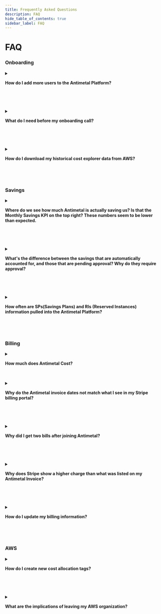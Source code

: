 ```yaml
---
title: Frequently Asked Questions
description: FAQ
hide_table_of_contents: true
sidebar_label: FAQ
---
```


# FAQ

### Onboarding

<details>
<summary>

**How do I add more users to the Antimetal Platform?**

</summary>

You can add more users to the Antimetal platform via the Members section, found under settings at the bottom left of the dashboard.  
Settings -> Members -> Enter User Email Address -> Select Permission -> Send Invite

:::info
Only Admins change budgets, approve savings, and acknowledge guardrail recommendations
:::

</details>

<br></br>

<details>
<summary>

**What do I need before my onboarding call?**

</summary>

Before your Antimetal onboarding call, we highly recommend you bring:

- [**Historical Cost Explorer data**](/onboarding/csv) (as far back as you want)
- Credit card or bank information (for monthly AWS invoices)
- Administrator access to the AWS account you want to onboard to the Antimetal organization

</details>

<br></br>

<details>
<summary>

**How do I download my historical cost explorer data from AWS?**

</summary>

For a step-by-step guide on how to download this information from AWS Cost Explorer, please follow [<u>**the guide here**</u>](/onboarding/csv.md).

</details>

<br></br>

### Savings

<details>
<summary>

**Where do we see how much Antimetal is actually saving us? Is that the Monthly Savings KPI on the top right? These numbers seem to be lower than expected.**

</summary>

Monthly savings are the unique savings generated by Antimetal (excludes any savings instruments you purchased or came in with when joining).

</details>

<br></br>

<details>
<summary>

**What's the difference between the savings that are automatically accounted for, and those that are pending approval? Why do they require approval?**

</summary>

We automatically approve savings plan recommendations (for Sagemaker and Compute since they are extremely flexible). We expose RI recommendations to you and filter the RI recs for ones that we feel are stable and good choices; however, you know your infrastructure better than us, so we require you to approve any recommendation before making those purchases.

</details>

<br></br>

<details>
<summary>

**How often are SPs(Savings Plans) and RIs (Reserved Instances) information pulled into the Antimetal Platform?**

</summary>

SP and RIs information are pulled daily into the platform.

</details>

<br></br>

### Billing

<details>
<summary>

**How much does Antimetal Cost?**

</summary>

Antimetal passes all savings back to our customers and is **free for most customers**. 

The only time we charge a fee is if your monthly bill is over $50k, per [<u>**our website pricing page.**</u>](https://antimetal.com/#pricing)
</details>
<br></br>

<details>
<summary>

**Why do the Antimetal invoice dates not match what I see in my Stripe billing portal?**

</summary>
Antimetal invoices are sent on the 6th for information purposes while Stripe payments are processed on the 8th. 

Charges are issued for the most recent complete month (e.g., Stripe charges issued on June 8th will be for the charges from May 1 ~ May 31). 

More information can be found in [<u>**the billing cycle documentation.**</u>](/billing/billing_cycle)

</details>

<br></br>

<details>
<summary>

**Why did I get two bills after joining Antimetal?**

</summary>
The first month is the only month you will be seeing two bills. One from AWS and one from Antimetal - the AWS bill is for the costs incurred before joining Antimetal.  

Moving forward, you will only be receiving one bill from Antimetal.
</details>

<br></br>

<details>
<summary>

**Why does Stripe show a higher charge than what was listed on my Antimetal Invoice?**

</summary>
If you are paying with a credit card, there is a 2.9% fee that is added to the total of your invoice and hence the reason why you may be seeing this difference. This fee can be avoided by changing the payment method to an approved bank or direct wire transfer.  Reach out to support@antimetal.com if you have further questions. 
</details>

<br></br>

<details>
<summary>

**How do I update my billing information?**

</summary>
You can update your billing information in Stripe directly from the Antimetal dashboard by selecting the "Billing" tab on the left side navigation panel and clicking the "Open Stripe Billing Portal" icon. If you encounter any issues with updating your information, please reach out to support@antimetal.com. 
</details>

<br></br>

### AWS

<details>
<summary>

**How do I create new cost allocation tags?**

</summary>

All tags that you apply to any resource become cost-allocation tags as soon as they are approved. After you create any new tags, Antimetal will approve these tags as cost allocation tags so you can view them in the cost explorer/CUR/etc.

</details>

<br></br>

<details>
<summary>

**What are the implications of leaving my AWS organization?**

</summary>

We do not create an “OrganizationAccountAccessRole” in your account when you join our organization, preventing us from getting admin access to any parts of your account. Any administrative changes would need to be explicitly accepted by you via a “handshake”. Read the [<u>**AWS documentation here**</u>](https://docs.aws.amazon.com/organizations/latest/userguide/orgs_manage_accounts_invites.html#:~:text=However%2C%20unlike%20created%20accounts%2C%20the%20OrganizationAccountAccessRole%20IAM%20role%20is%20not%20automatically%20created%20in%20the%20member%20account%20with%20permissions%20for%20the%20management%20account%20to%20assume.).

</details>

